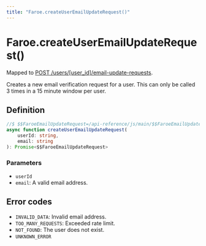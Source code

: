 ```yaml
---
title: "Faroe.createUserEmailUpdateRequest()"
---
```


# Faroe.createUserEmailUpdateRequest()

Mapped to [POST /users/\[user_id\]/email-update-requests](/api-reference/rest/endpoints/post_users_userid_email-update-requests).

Creates a new email verification request for a user. This can only be called 3 times in a 15 minute window per user.

## Definition

```ts
//$ $$FaroeEmailUpdateRequest=/api-reference/js/main/$$FaroeEmailUpdateRequest
async function createUserEmailUpdateRequest(
    userId: string,
    email: string
): Promise<$$FaroeEmailUpdateRequest>
```

### Parameters

- `userId`
- `email`: A valid email address.

## Error codes

- `INVALID_DATA`: Invalid email address.
- `TOO_MANY_REQUESTS`: Exceeded rate limit.
- `NOT_FOUND`: The user does not exist.
- `UNKNOWN_ERROR`
